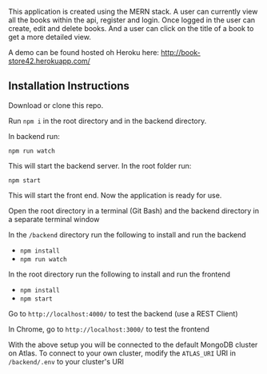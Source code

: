 This application is created using the MERN stack. A user can currently view all the books within the api, register and login. 
Once logged in the user can create, edit and delete books.
And a user can click on the title of a book to get a more detailed view.

A demo can be found hosted oh Heroku here: http://book-store42.herokuapp.com/

## Installation Instructions

Download or clone this repo.

Run ```npm i``` in the root directory and in the backend directory.

In backend run:

```npm run watch```

This will start the backend server.
In the root folder run:

```npm start```

This will start the front end.
Now the application is ready for use.

Open the root directory in a terminal (Git Bash) and the backend directory in a separate terminal window

In the ```/backend``` directory run the following to install and run the backend

- ```npm install```
- ```npm run watch```

In the root directory run the following to install and run the frontend

- ```npm install```
- ```npm start```

Go to ```http://localhost:4000/``` to test the backend (use a REST Client)

In Chrome, go to ```http://localhost:3000/``` to test the frontend

With the above setup you will be connected to the default MongoDB cluster on Atlas. To connect to your own cluster, modify the ```ATLAS_URI``` URI in ```/backend/.env``` to your cluster's URI
